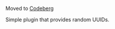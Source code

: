 Moved to [Codeberg](https://codeberg.org/Ghoelian/albert-uuid)

Simple plugin that provides random UUIDs.
